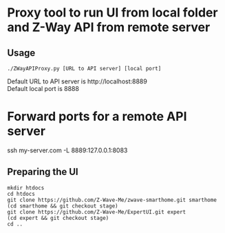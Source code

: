 # Proxy tool to run UI from local folder and Z-Way API from remote server

## Usage

```
./ZWayAPIProxy.py [URL to API server] [local port]
```

Default URL to API server is http://localhost:8889  
Default local port is 8888

# Forward ports for a remote API server

ssh my-server.com -L 8889:127.0.0.1:8083

## Preparing the UI

```
mkdir htdocs
cd htdocs
git clone https://github.com/Z-Wave-Me/zwave-smarthome.git smarthome
(cd smarthome && git checkout stage)
git clone https://github.com/Z-Wave-Me/ExpertUI.git expert
(cd expert && git checkout stage)
cd ..
```
